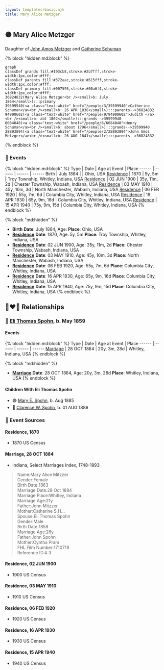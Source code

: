 ```yaml
---
layout: templates/basic.njk
title: Mary Alice Metzger
---
```

## 🟣 Mary Alice Metzger

Daughter of [John Amos Metzger](/people/2/28893894) and [Catherine Schuman](/people/3/39599940)

{% block "hidden md:block" %}
```mermaid
graph
classDef grands fill:#193cb8,stroke:#2b7fff,stroke-width:1px,color:#fff;
classDef parents fill:#372aac,stroke:#615fff,stroke-width:1px,color:#fff;
classDef primary fill:#007595,stroke:#00a6f4,stroke-width:1px,color:#fff;
36824832(Mary Alice Metzger<br /><small>b: July 1864</small>):::primary
39599940(<a class="text-white" href="/people/3/39599940">Catherine Schuman</a><br /><small>b: 26 APR 1838</small>):::parents-->36824832
94900602(<a class="text-white" href="/people/9/94900602">Judith </a><br /><small>b: abt 1802</small>):::grands-->39599940
6084048(<a class="text-white" href="/people/6/6084048">Henry Schuman</a><br /><small>b: about 1796</small>):::grands-->39599940
28893894(<a class="text-white" href="/people/2/28893894">John Amos Metzger</a><br /><small>b: 26 AUG 1841</small>):::parents-->36824832
```
{% endblock %}

### 📆 Events

{% block "hidden md:block" %}
Type | Date | Age at Event | Place
------ | ------ | ------ | ------
Birth | July 1864 |  | Ohio, USA
[Residence](#event-event-0) | 1870 | 5y, 5m | Troy Township, Whitley, Indiana, USA
[Residence](#event-event-1) | 02 JUN 1900 | 35y, 11m, 2d | Chester Township, Wabash, Indiana, USA
[Residence](#event-event-2) | 03 MAY 1910 | 45y, 10m, 3d | North Manchester, Wabash, Indiana, USA
[Residence](#event-event-3) | 06 FEB 1920 | 55y, 7m, 6d | Columbia City, Whitley, Indiana, USA
[Residence](#event-event-4) | 16 APR 1930 | 65y, 9m, 16d | Columbia City, Whitley, Indiana, USA
[Residence](#event-event-5) | 15 APR 1940 | 75y, 9m, 15d | Columbia City, Whitley, Indiana, USA
{% endblock %}

{% block "md:hidden" %}
- **Birth**
**Date**: July 1864, Age:
**Place**: Ohio, USA
- **[Residence](#event-event-0)**
**Date**: 1870, Age: 5y, 5m
**Place**: Troy Township, Whitley, Indiana, USA
- **[Residence](#event-event-1)**
**Date**: 02 JUN 1900, Age: 35y, 11m, 2d
**Place**: Chester Township, Wabash, Indiana, USA
- **[Residence](#event-event-2)**
**Date**: 03 MAY 1910, Age: 45y, 10m, 3d
**Place**: North Manchester, Wabash, Indiana, USA
- **[Residence](#event-event-3)**
**Date**: 06 FEB 1920, Age: 55y, 7m, 6d
**Place**: Columbia City, Whitley, Indiana, USA
- **[Residence](#event-event-4)**
**Date**: 16 APR 1930, Age: 65y, 9m, 16d
**Place**: Columbia City, Whitley, Indiana, USA
- **[Residence](#event-event-5)**
**Date**: 15 APR 1940, Age: 75y, 9m, 15d
**Place**: Columbia City, Whitley, Indiana, USA
{% endblock %}

## 👩‍❤️‍👨 Relationships

### 🔵 [Eli Thomas Spohn](/people/9/9010973), b. May 1859

#### Events

{% block "hidden md:block" %}
Type | Date | Age at Event | Place
------ | ------ | ------ | ------
[Marriage](#event-family-0-event-0) | 28 OCT 1884 | 20y, 3m, 28d | Whitley, Indiana, USA
{% endblock %}

{% block "md:hidden" %}
- **[Marriage](#event-family-0-event-0)**
**Date**: 28 OCT 1884, Age: 20y, 3m, 28d
**Place**: Whitley, Indiana, USA
{% endblock %}

#### Children With Eli Thomas Spohn
* 🟣 [Mary E. Spohn](/people/9/97921888), b. Aug 1885
* 🔵 [Clarence W. Spohn](/people/6/64811370), b. 01 AUG 1889
### 📰 Event Sources

#### <a id="event-event-0"></a> Residence, 1870
* 1870 US Census

#### <a id="event-family-0-event-0"></a> Marriage, 28 OCT 1884
* Indiana, Select Marriages Index, 1748-1993
>   
  > Name:Mary Alice Mitzzer  
  > Gender:Female  
  > Birth Date:1863  
  > Marriage Date:28 Oct 1884  
  > Marriage Place:Whitley, Indiana  
  > Marriage Age:21y  
  > Father:John Mitzzer  
  > Mother:Catharine S.H...  
  > Spouse:Eli Thomas Spohn  
  > Gender:Male  
  > Birth Date:1858  
  > Marriage Age:26y  
  > Father:John Spohn  
  > Mother:Cyntha Pram  
  > FHL Film Number:1710719  
  > Reference ID:# 3

#### <a id="event-event-1"></a> Residence, 02 JUN 1900
* 1900 US Census

#### <a id="event-event-2"></a> Residence, 03 MAY 1910
* 1910 US Census

#### <a id="event-event-3"></a> Residence, 06 FEB 1920
* 1920 US Census

#### <a id="event-event-4"></a> Residence, 16 APR 1930
* 1930 US Census

#### <a id="event-event-5"></a> Residence, 15 APR 1940
* 1940 US Census
